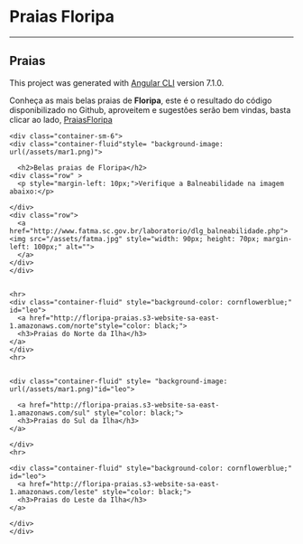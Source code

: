 # Praias Floripa
---
## Praias

This project was generated with [Angular CLI](https://github.com/angular/angular-cli) version 7.1.0.

 Conheça as mais belas praias de **Floripa**, este é o resultado do código disponibilizado no Github, aproveitem e sugestões serão bem vindas, basta clicar ao lado, [PraiasFloripa](http://floripa-praias.s3-website-sa-east-1.amazonaws.com/
 )

```
<div class="container-sm-6">
<div class="container-fluid"style= "background-image: url(/assets/mar1.png)">
  
  <h2>Belas praias de Floripa</h2>
<div class="row" >
  <p style="margin-left: 10px;">Verifique a Balneabilidade na imagem abaixo:</p>
  
</div>
<div class="row">
  <a href="http://www.fatma.sc.gov.br/laboratorio/dlg_balneabilidade.php"><img src="/assets/fatma.jpg" style="width: 90px; height: 70px; margin-left: 100px;" alt="">
  </a>
</div>
</div>


<hr>
<div class="container-fluid" style="background-color: cornflowerblue;" id="leo">
  <a href="http://floripa-praias.s3-website-sa-east-1.amazonaws.com/norte"style="color: black;">
  <h3>Praias do Norte da Ilha</h3>
</a>
</div>
<hr>


<div class="container-fluid" style= "background-image: url(/assets/mar1.png)"id="leo">
  
  <a href="http://floripa-praias.s3-website-sa-east-1.amazonaws.com/sul" style="color: black;">
  <h3>Praias do Sul da Ilha</h3>
</a>

</div>
<hr>

<div class="container-fluid" style="background-color: cornflowerblue;" id="leo">
  <a href="http://floripa-praias.s3-website-sa-east-1.amazonaws.com/leste" style="color: black;">
  <h3>Praias do Leste da Ilha</h3>
</a>

</div>
</div>
```
    
    
    
  
